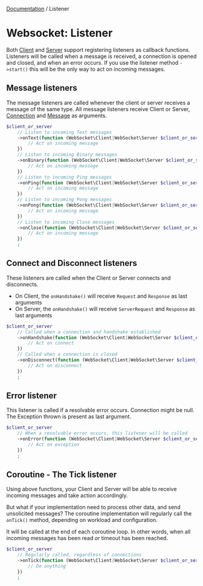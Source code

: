 [Documentation](Index.md) / Listener

# Websocket: Listener

Both [Client](Client.md) and [Server](Server.md) support registering listeners as callback functions.
Listeners will be called when a message is received, a connection is opened and closed, and when an error occurs.
If you use the listener method `->start()` this will be the only way to act on incoming messages.

## Message listeners

The message listeners are called whenever the client or server receives a message of the same type.
All message listeners receive Client or Server, [Connection](Connection.md) and [Message](Message.md) as arguments.

```php
$client_or_server
    // Listen to incoming Text messages
    ->onText(function (WebSocket\Client|WebSocket\Server $client_or_server, WebSocket\Connection $connection, WebSocket\Message\Text $message) {
        // Act on incoming message
    })
    // Listen to incoming Binary messages
    ->onBinary(function (WebSocket\Client|WebSocket\Server $client_or_server, WebSocket\Connection $connection, WebSocket\Message\Binary $message) {
        // Act on incoming message
    })
    // Listen to incoming Ping messages
    ->onPing(function (WebSocket\Client|WebSocket\Server $client_or_server, WebSocket\Connection $connection, WebSocket\Message\Ping $message) {
        // Act on incoming message
    })
    // Listen to incoming Pong messages
    ->onPong(function (WebSocket\Client|WebSocket\Server $client_or_server, WebSocket\Connection $connection, WebSocket\Message\Pong $message) {
        // Act on incoming message
    })
    // Listen to incoming Close messages
    ->onClose(function (WebSocket\Client|WebSocket\Server $client_or_server, WebSocket\Connection $connection, WebSocket\Message\Close $message) {
        // Act on incoming message
    })
    ;
```


## Connect and Disconnect listeners

These listeners are called when the Client or Server connects and disconnects.

* On Client, the `onHandshake()` will receive `Request` and `Response` as last arguments
* On Server, the `onHandshake()` will receive `ServerRequest` and `Response` as last arguments

```php
$client_or_server
    // Called when a connection and handshake established
    ->onHandshake(function (WebSocket\Client|WebSocket\Server $client_or_server WebSocket\Connection $connection, Psr\Http\Message\RequestInterface|Psr\Http\Message\ServerRequestInterface $request, Psr\Http\Message\ResponseInterface $respone) {
        // Act on connect
    })
    // Called when a connection is closed
    ->onDisconnect(function (WebSocket\Client|WebSocket\Server $client_or_server, WebSocket\Connection $connection) {
        // Act on disconnect
    })
    ;
```

## Error listener

This listener is called if a resolvable error occurs.
Connection might be null. The Exception thrown is present as last argument.

```php
$client_or_server
    // When a resolvable error occurs, this listener will be called
    ->onError(function (WebSocket\Client|WebSocket\Server $client_or_server, WebSocket\Connection|null $connection, WebSocket\Exception\ExceptionInterface $exception) {
        // Act on exception
    })
    ;
```

## Coroutine - The Tick listener

Using above functions, your Client and Server will be able to receive incoming messages and take action accordingly.

But what if your implementation need to process other data, and send unsolicited messages?
The coroutine implementation will regularly call the `onTick()` method, depending on workload and configuration.

It will be called at the end of each coroutine loop.
In other words, when all incoming messages has been read *or* timeout has been reached.

```php
$client_or_server
    // Regularly called, regardless of connections
    ->onTick(function (WebSocket\Client|WebSocket\Server $client_or_server) {
        // Do anything
    })
    ;
```
